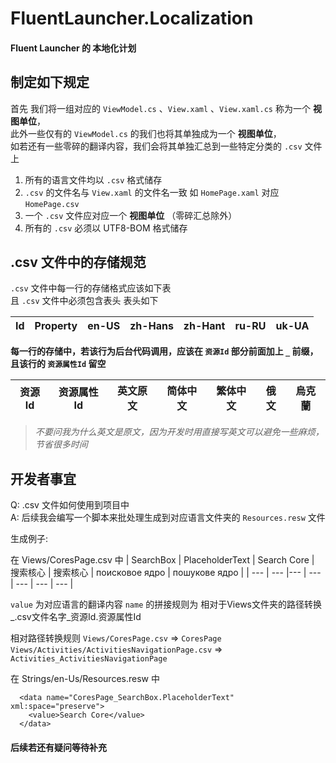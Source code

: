 # FluentLauncher.Localization
#### Fluent Launcher 的 本地化计划

## 制定如下规定

首先 我们将一组对应的 `ViewModel.cs` 、`View.xaml` 、`View.xaml.cs` 称为一个 **视图单位**，  
此外一些仅有的 `ViewModel.cs` 的我们也将其单独成为一个 **视图单位**，  
如若还有一些零碎的翻译内容，我们会将其单独汇总到一些特定分类的 `.csv` 文件上

1. 所有的语言文件均以 `.csv` 格式储存
2. `.csv` 的文件名与 `View.xaml` 的文件名一致 如 `HomePage.xaml` 对应 `HomePage.csv`
3. 一个 `.csv` 文件应对应一个 **视图单位** （零碎汇总除外）
4. 所有的 `.csv` 必须以 UTF8-BOM 格式储存

## .csv 文件中的存储规范

`.csv` 文件中每一行的存储格式应该如下表  
且 `.csv` 文件中必须包含表头 表头如下

| Id | Property | en-US | zh-Hans | zh-Hant | ru-RU | uk-UA |
| ---| ---      |---    | ---     | ---     | ---   | ---   |

**每一行的存储中，若该行为后台代码调用，应该在 `资源Id` 部分前面加上 `_` 前缀，且该行的 `资源属性Id` 留空**

| 资源Id | 资源属性Id | 英文原文 | 简体中文 | 繁体中文 | 俄文 | 烏克蘭 |
| ---    | ---        |---        | ---      | ---      | ---  | ---  |

> _不要问我为什么英文是原文，因为开发时用直接写英文可以避免一些麻烦，节省很多时间_

## 开发者事宜

Q: .csv 文件如何使用到项目中  
A: 后续我会编写一个脚本来批处理生成到对应语言文件夹的 `Resources.resw` 文件  

生成例子:

在 Views/CoresPage.csv 中
| SearchBox | PlaceholderText | Search Core | 搜索核心 | 搜索核心 | поисковое ядро | пошукове ядро |
| ---    | ---        |---        | ---      | ---      | ---  | ---  |

`value` 为对应语言的翻译内容
`name` 的拼接规则为 相对于Views文件夹的路径转换_.csv文件名字_资源Id.资源属性Id

相对路径转换规则
`Views/CoresPage.csv` => `CoresPage`  
`Views/Activities/ActivitiesNavigationPage.csv` => `Activities_ActivitiesNavigationPage`

在 Strings/en-Us/Resources.resw 中
```
  <data name="CoresPage_SearchBox.PlaceholderText" xml:space="preserve">
    <value>Search Core</value>
  </data>
```

#### 后续若还有疑问等待补充
